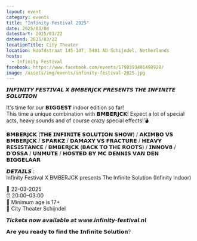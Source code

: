 ```yaml
---
layout: event
category: events
title: "Infinity Festival 2025"
date: 2025/03/08
datestart: 2025/03/22
dateend: 2025/03/22
locationTitle: City Theater
location: Hoofdstraat 145-147, 5481 AD Schijndel, Netherlands
hosts:
  - Infinity Festival
facebook: https://www.facebook.com/events/1790393401498928/
image: /assets/img/events/infinity-festival-2025.jpg
---
```


𝙄𝙉𝙁𝙄𝙉𝙄𝙏𝙔 𝙁𝙀𝙎𝙏𝙄𝙑𝘼𝙇 𝙓 𝘽𝙈𝘽𝙀𝙍𝙅𝘾𝙆 𝙋𝙍𝙀𝙎𝙀𝙉𝙏𝙎 𝙏𝙃𝙀 𝙄𝙉𝙁𝙄𝙉𝙄𝙏𝙀 𝙎𝙊𝙇𝙐𝙏𝙄𝙊𝙉

It's time for our 𝗕𝗜𝗚𝗚𝗘𝗦𝗧 indoor edition so far!  
This time a unique combination with 𝗕𝗠𝗕𝗘𝗥𝗝𝗖𝗞! Expect a lot of special acts, heavy sounds and of course crazy special effects!💣

𝗕𝗠𝗕𝗘𝗥𝗝𝗖𝗞 (𝗧𝗛𝗘 𝗜𝗡𝗙𝗜𝗡𝗜𝗧𝗘 𝗦𝗢𝗟𝗨𝗧𝗜𝗢𝗡 𝗦𝗛𝗢𝗪) / 𝗔𝗞𝗜𝗠𝗕𝗢 𝗩𝗦 𝗕𝗠𝗕𝗘𝗥𝗝𝗖𝗞 / 𝗦𝗣𝗔𝗥𝗞𝗭 / 𝗗𝗔𝗠𝗔𝗫𝗬 𝗩𝗦 𝗙𝗥𝗔𝗖𝗧𝗨𝗥𝗘 / 𝗛𝗘𝗔𝗩𝗬 𝗥𝗘𝗦𝗜𝗦𝗧𝗔𝗡𝗖𝗘 / 𝗕𝗠𝗕𝗘𝗥𝗝𝗖𝗞 (𝗕𝗔𝗖𝗞 𝗧𝗢 𝗧𝗛𝗘 𝗥𝗢𝗢𝗧𝗦) / 𝗜𝗡𝗡𝗢𝗩𝟴 / 𝗗’𝗢𝗦𝗦𝗔 / 𝗨𝗡𝗠𝗨𝗧𝗘 / 𝗛𝗢𝗦𝗧𝗘𝗗 𝗕𝗬 𝗠𝗖 𝗗𝗘𝗡𝗡𝗜𝗦 𝗩𝗔𝗡 𝗗𝗘𝗡 𝗕𝗜𝗚𝗚𝗘𝗟𝗔𝗔𝗥

𝘿𝙀𝙏𝘼𝙄𝙇𝙎 :  
Infinity Festival X BMBERJCK presents The Infinite Solution (Infinity Indoor)

📅 22-03-2025  
⏰ 20:00–03:00  
🎫 Minimum age is 17+  
🎪 City Theater Schijndel

𝙏𝙞𝙘𝙠𝙚𝙩𝙨 𝙣𝙤𝙬 𝙖𝙫𝙖𝙞𝙡𝙖𝙗𝙡𝙚 𝙖𝙩 𝙬𝙬𝙬.𝙞𝙣𝙛𝙞𝙣𝙞𝙩𝙮-𝙛𝙚𝙨𝙩𝙞𝙫𝙖𝙡.𝙣𝙡

𝗔𝗿𝗲 𝘆𝗼𝘂 𝗿𝗲𝗮𝗱𝘆 𝘁𝗼 𝗳𝗶𝗻𝗱 𝘁𝗵𝗲 𝗜𝗻𝗳𝗶𝗻𝗶𝘁𝗲 𝗦𝗼𝗹𝘂𝘁𝗶𝗼𝗻?

